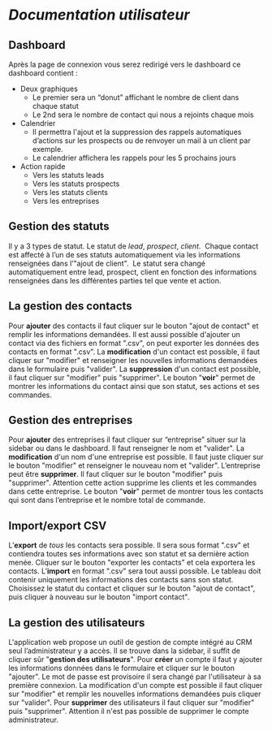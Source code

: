 # ***Documentation utilisateur***

## **Dashboard**
Après la page de connexion vous serez redirigé vers le dashboard ce dashboard contient :
- Deux graphiques
    - Le premier sera un “donut” affichant le nombre de client dans chaque statut
    - Le 2nd sera le nombre de contact qui nous a rejoints chaque mois
- Calendrier
    - Il permettra l'ajout et la suppression des rappels automatiques d’actions sur les prospects ou de renvoyer un mail à un client par exemple.
    - Le calendrier affichera les rappels pour les 5 prochains jours
- Action rapide
    - Vers les statuts leads
    - Vers les statuts prospects
    - Vers les statuts clients
    - Vers les entreprises

## **Gestion des statuts**
Il y a 3 types de statut. Le statut de *lead*, *prospect*, *client*. 
Chaque contact est affecté à l’un de ses statuts automatiquement via les informations renseignées dans l’"ajout de client". 
Le statut sera changé automatiquement entre lead, prospect, client en fonction des informations renseignées dans les différentes parties tel que vente et action.

## **La gestion des contacts**
Pour **ajouter** des contacts il faut cliquer sur le  bouton "ajout de contact" et remplir les informations demandées. Il est aussi possible d'ajouter un contact via des fichiers en format ".csv", on peut exporter les données des contacts en format ".csv".
La **modification** d'un contact est possible, il faut cliquer sur "modifier" et renseigner les nouvelles informations demandées dans le formulaire puis "valider".
La **suppression** d'un contact est possible, il faut cliquer sur "modifier" puis "supprimer".
Le bouton "**voir**" permet de montrer les informations du contact ainsi que son statut, ses actions et ses commandes.

## **Gestion des entreprises**
Pour **ajouter** des entreprises il faut cliquer sur “entreprise” situer sur la sidebar ou dans le dashboard. Il faut renseigner le nom et "valider".
La **modification** d'un nom d'une entreprise est possible. Il faut juste cliquer sur le bouton "modifier" et renseigner le nouveau nom et "valider".
L’entreprise peut être **supprimer**. Il faut cliquer sur le bouton "modifier" puis "supprimer". Attention cette action supprime les clients et les commandes dans cette entreprise.
Le bouton "**voir**" permet de montrer tous les contacts qui sont dans l’entreprise et le nombre total de commande.


## **Import/export CSV**
L’**export** de *tous* les contacts sera possible. Il sera sous format ".csv" et contiendra toutes ses informations avec son statut et sa dernière action menée. Cliquer sur le bouton "exporter les contacts" et cela exportera les contacts.
L’**import** en format ".csv" sera tout aussi possible. Le tableau doit contenir uniquement les informations des contacts sans son statut. Choisissez le statut du contact et cliquer sur le bouton "ajout de contact", puis cliquer à nouveau sur le bouton "import contact".

## **La gestion des utilisateurs**
L'application web propose un outil de gestion de compte intégré au CRM seul l’administrateur y a accès. Il se trouve dans la sidebar, il suffit de cliquer sûr "**gestion des utilisateurs**".
Pour **créer** un compte il faut y ajouter les informations données dans le formulaire et cliquer sur le bouton "ajouter". Le mot de passe est provisoire il sera changé par l'utilisateur à sa première connexion.
La modification d'un compte est possible il faut cliquer sur "modifier" et remplir les nouvelles informations demandées puis cliquer sur "valider".
Pour **supprimer** des utilisateurs il faut cliquer sur "modifier" puis "supprimer".
Attention il n'est pas possible de supprimer le compte administrateur.